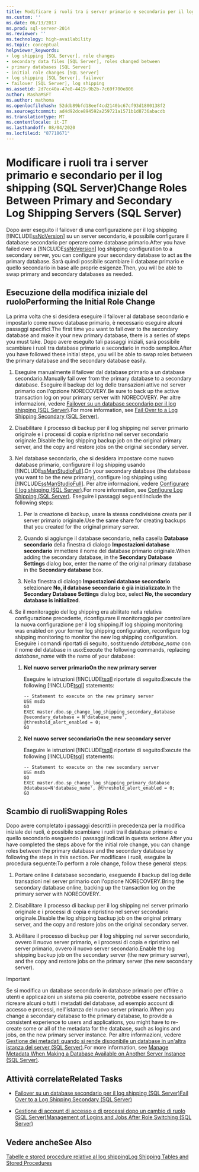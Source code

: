```yaml
---
title: Modificare i ruoli tra i server primario e secondario per il log shipping (SQL Server) | Microsoft Docs
ms.custom: ''
ms.date: 06/13/2017
ms.prod: sql-server-2014
ms.reviewer: ''
ms.technology: high-availability
ms.topic: conceptual
helpviewer_keywords:
- log shipping [SQL Server], role changes
- secondary data files [SQL Server], roles changed between
- primary databases [SQL Server]
- initial role changes [SQL Server]
- log shipping [SQL Server], failover
- failover [SQL Server], log shipping
ms.assetid: 2d7cc40a-47e8-4419-9b2b-7c69f700e806
author: MashaMSFT
ms.author: mathoma
ms.openlocfilehash: 52ddb89bfd18eef4cd2140bc67cf93d1800138f2
ms.sourcegitcommit: ad4d92dce894592a259721a1571b1d8736abacdb
ms.translationtype: MT
ms.contentlocale: it-IT
ms.lasthandoff: 08/04/2020
ms.locfileid: "87718671"
---
```

# <a name="change-roles-between-primary-and-secondary-log-shipping-servers-sql-server"></a><span data-ttu-id="63397-102">Modificare i ruoli tra i server primario e secondario per il log shipping (SQL Server)</span><span class="sxs-lookup"><span data-stu-id="63397-102">Change Roles Between Primary and Secondary Log Shipping Servers (SQL Server)</span></span>
  <span data-ttu-id="63397-103">Dopo aver eseguito il failover di una configurazione per il log shipping [!INCLUDE[ssNoVersion](../../includes/ssnoversion-md.md)] su un server secondario, è possibile configurare il database secondario per operare come database primario.</span><span class="sxs-lookup"><span data-stu-id="63397-103">After you have failed over a [!INCLUDE[ssNoVersion](../../includes/ssnoversion-md.md)] log shipping configuration to a secondary server, you can configure your secondary database to act as the primary database.</span></span> <span data-ttu-id="63397-104">Sarà quindi possibile scambiare il database primario e quello secondario in base alle proprie esigenze.</span><span class="sxs-lookup"><span data-stu-id="63397-104">Then, you will be able to swap primary and secondary databases as needed.</span></span>  
  
## <a name="performing-the-initial-role-change"></a><span data-ttu-id="63397-105">Esecuzione della modifica iniziale del ruolo</span><span class="sxs-lookup"><span data-stu-id="63397-105">Performing the Initial Role Change</span></span>  
 <span data-ttu-id="63397-106">La prima volta che si desidera eseguire il failover al database secondario e impostarlo come nuovo database primario, è necessario eseguire alcuni passaggi specifici.</span><span class="sxs-lookup"><span data-stu-id="63397-106">The first time you want to fail over to the secondary database and make it your new primary database, there is a series of steps you must take.</span></span> <span data-ttu-id="63397-107">Dopo avere eseguito tali passaggi iniziali, sarà possibile scambiare i ruoli tra database primario e secondario in modo semplice.</span><span class="sxs-lookup"><span data-stu-id="63397-107">After you have followed these initial steps, you will be able to swap roles between the primary database and the secondary database easily.</span></span>  
  
1.  <span data-ttu-id="63397-108">Eseguire manualmente il failover dal database primario a un database secondario.</span><span class="sxs-lookup"><span data-stu-id="63397-108">Manually fail over from the primary database to a secondary database.</span></span> <span data-ttu-id="63397-109">Eseguire il backup del log delle transazioni attive nel server primario con l'opzione NORECOVERY.</span><span class="sxs-lookup"><span data-stu-id="63397-109">Be sure to back up the active transaction log on your primary server with NORECOVERY.</span></span> <span data-ttu-id="63397-110">Per altre informazioni, vedere [Failover su un database secondario per il log shipping &#40;SQL Server&#41;](fail-over-to-a-log-shipping-secondary-sql-server.md).</span><span class="sxs-lookup"><span data-stu-id="63397-110">For more information, see [Fail Over to a Log Shipping Secondary &#40;SQL Server&#41;](fail-over-to-a-log-shipping-secondary-sql-server.md).</span></span>  
  
2.  <span data-ttu-id="63397-111">Disabilitare il processo di backup per il log shipping nel server primario originale e i processi di copia e ripristino nel server secondario originale.</span><span class="sxs-lookup"><span data-stu-id="63397-111">Disable the log shipping backup job on the original primary server, and the copy and restore jobs on the original secondary server.</span></span>  
  
3.  <span data-ttu-id="63397-112">Nel database secondario, che si desidera impostare come nuovo database primario, configurare il log shipping usando [!INCLUDE[ssManStudioFull](../../includes/ssmanstudiofull-md.md)].</span><span class="sxs-lookup"><span data-stu-id="63397-112">On your secondary database (the database you want to be the new primary), configure log shipping using [!INCLUDE[ssManStudioFull](../../includes/ssmanstudiofull-md.md)].</span></span> <span data-ttu-id="63397-113">Per altre informazioni, vedere [Configurare il log shipping &#40;SQL Server&#41;](configure-log-shipping-sql-server.md).</span><span class="sxs-lookup"><span data-stu-id="63397-113">For more information, see [Configure Log Shipping &#40;SQL Server&#41;](configure-log-shipping-sql-server.md).</span></span> <span data-ttu-id="63397-114">Eseguire i passaggi seguenti:</span><span class="sxs-lookup"><span data-stu-id="63397-114">Include the following steps:</span></span>  
  
    1.  <span data-ttu-id="63397-115">Per la creazione di backup, usare la stessa condivisione creata per il server primario originale.</span><span class="sxs-lookup"><span data-stu-id="63397-115">Use the same share for creating backups that you created for the original primary server.</span></span>  
  
    2.  <span data-ttu-id="63397-116">Quando si aggiunge il database secondario, nella casella **Database secondario** della finestra di dialogo **Impostazioni database secondario** immettere il nome del database primario originale.</span><span class="sxs-lookup"><span data-stu-id="63397-116">When adding the secondary database, in the **Secondary Database Settings** dialog box, enter the name of the original primary database in the **Secondary database** box.</span></span>  
  
    3.  <span data-ttu-id="63397-117">Nella finestra di dialogo **Impostazioni database secondario** selezionare **No, il database secondario è già inizializzato**.</span><span class="sxs-lookup"><span data-stu-id="63397-117">In the **Secondary Database Settings** dialog box, select **No, the secondary database is initialized**.</span></span>  
  
4.  <span data-ttu-id="63397-118">Se il monitoraggio del log shipping era abilitato nella relativa configurazione precedente, riconfigurare il monitoraggio per controllare la nuova configurazione per il log shipping.</span><span class="sxs-lookup"><span data-stu-id="63397-118">If log shipping monitoring was enabled on your former log shipping configuration, reconfigure log shipping monitoring to monitor the new log shipping configuration.</span></span>  <span data-ttu-id="63397-119">Eseguire i comandi riportati di seguito, sostituendo *database_name* con il nome del database in uso:</span><span class="sxs-lookup"><span data-stu-id="63397-119">Execute the following commands, replacing *database_name* with the name of your database:</span></span>  
  
    1.  <span data-ttu-id="63397-120">**Nel nuovo server primario**</span><span class="sxs-lookup"><span data-stu-id="63397-120">**On the new primary server**</span></span>  
  
         <span data-ttu-id="63397-121">Eseguire le istruzioni [!INCLUDE[tsql](../../includes/tsql-md.md)] riportate di seguito:</span><span class="sxs-lookup"><span data-stu-id="63397-121">Execute the following [!INCLUDE[tsql](../../includes/tsql-md.md)] statements:</span></span>  
  
        ```  
        -- Statement to execute on the new primary server  
        USE msdb  
        GO  
        EXEC master.dbo.sp_change_log_shipping_secondary_database @secondary_database = N'database_name', @threshold_alert_enabled = 0;  
        GO  
        ```  
  
    2.  <span data-ttu-id="63397-122">**Nel nuovo server secondario**</span><span class="sxs-lookup"><span data-stu-id="63397-122">**On the new secondary server**</span></span>  
  
         <span data-ttu-id="63397-123">Eseguire le istruzioni [!INCLUDE[tsql](../../includes/tsql-md.md)] riportate di seguito:</span><span class="sxs-lookup"><span data-stu-id="63397-123">Execute the following [!INCLUDE[tsql](../../includes/tsql-md.md)] statements:</span></span>  
  
        ```  
        -- Statement to execute on the new secondary server  
        USE msdb  
        GO  
        EXEC master.dbo.sp_change_log_shipping_primary_database @database=N'database_name', @threshold_alert_enabled = 0;  
        GO  
        ```  
  
## <a name="swapping-roles"></a><span data-ttu-id="63397-124">Scambio di ruoli</span><span class="sxs-lookup"><span data-stu-id="63397-124">Swapping Roles</span></span>  
 <span data-ttu-id="63397-125">Dopo avere completato i passaggi descritti in precedenza per la modifica iniziale dei ruoli, è possibile scambiare i ruoli tra il database primario e quello secondario eseguendo i passaggi indicati in questa sezione.</span><span class="sxs-lookup"><span data-stu-id="63397-125">After you have completed the steps above for the initial role change, you can change roles between the primary database and the secondary database by following the steps in this section.</span></span> <span data-ttu-id="63397-126">Per modificare i ruoli, eseguire la procedura seguente:</span><span class="sxs-lookup"><span data-stu-id="63397-126">To perform a role change, follow these general steps:</span></span>  
  
1.  <span data-ttu-id="63397-127">Portare online il database secondario, eseguendo il backup del log delle transazioni nel server primario con l'opzione NORECOVERY.</span><span class="sxs-lookup"><span data-stu-id="63397-127">Bring the secondary database online, backing up the transaction log on the primary server with NORECOVERY.</span></span>  
  
2.  <span data-ttu-id="63397-128">Disabilitare il processo di backup per il log shipping nel server primario originale e i processi di copia e ripristino nel server secondario originale.</span><span class="sxs-lookup"><span data-stu-id="63397-128">Disable the log shipping backup job on the original primary server, and the copy and restore jobs on the original secondary server.</span></span>  
  
3.  <span data-ttu-id="63397-129">Abilitare il processo di backup per il log shipping nel server secondario, ovvero il nuovo server primario, e i processi di copia e ripristino nel server primario, ovvero il nuovo server secondario.</span><span class="sxs-lookup"><span data-stu-id="63397-129">Enable the log shipping backup job on the secondary server (the new primary server), and the copy and restore jobs on the primary server (the new secondary server).</span></span>  
  
> [!IMPORTANT]  
>  <span data-ttu-id="63397-130">Se si modifica un database secondario in database primario per offrire a utenti e applicazioni un sistema più coerente, potrebbe essere necessario ricreare alcuni o tutti i metadati del database, ad esempio account di accesso e processi, nell'istanza del nuovo server primario.</span><span class="sxs-lookup"><span data-stu-id="63397-130">When you change a secondary database to the primary database, to provide a consistent experience to users and applications, you might have to re-create some or all of the metadata for the database, such as logins and jobs, on the new primary server instance.</span></span> <span data-ttu-id="63397-131">Per altre informazioni, vedere [Gestione dei metadati quando si rende disponibile un database in un'altra istanza del server &#40;SQL Server&#41;](../../relational-databases/databases/manage-metadata-when-making-a-database-available-on-another-server.md).</span><span class="sxs-lookup"><span data-stu-id="63397-131">For more information, see [Manage Metadata When Making a Database Available on Another Server Instance &#40;SQL Server&#41;](../../relational-databases/databases/manage-metadata-when-making-a-database-available-on-another-server.md).</span></span>  
  
##  <a name="related-tasks"></a><a name="RelatedTasks"></a> <span data-ttu-id="63397-132">Attività correlate</span><span class="sxs-lookup"><span data-stu-id="63397-132">Related Tasks</span></span>  
  
-   [<span data-ttu-id="63397-133">Failover su un database secondario per il log shipping &#40;SQL Server&#41;</span><span class="sxs-lookup"><span data-stu-id="63397-133">Fail Over to a Log Shipping Secondary &#40;SQL Server&#41;</span></span>](fail-over-to-a-log-shipping-secondary-sql-server.md)  
  
-   [<span data-ttu-id="63397-134">Gestione di account di accesso e di processi dopo un cambio di ruolo &#40;SQL Server&#41;</span><span class="sxs-lookup"><span data-stu-id="63397-134">Management of Logins and Jobs After Role Switching &#40;SQL Server&#41;</span></span>](../../sql-server/failover-clusters/management-of-logins-and-jobs-after-role-switching-sql-server.md)  
  
## <a name="see-also"></a><span data-ttu-id="63397-135">Vedere anche</span><span class="sxs-lookup"><span data-stu-id="63397-135">See Also</span></span>  
 [<span data-ttu-id="63397-136">Tabelle e stored procedure relative al log shipping</span><span class="sxs-lookup"><span data-stu-id="63397-136">Log Shipping Tables and Stored Procedures</span></span>](log-shipping-tables-and-stored-procedures.md)  
  
  
